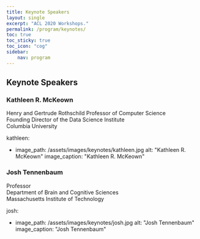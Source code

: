 ```yaml
---
title: Keynote Speakers
layout: single
excerpt: "ACL 2020 Workshops."
permalink: /program/keynotes/
toc: true
toc_sticky: true
toc_icon: "cog"
sidebar: 
    nav: program
---
```


## Keynote Speakers



### Kathleen R. McKeown <br/>
Henry and Gertrude Rothschild Professor of Computer Science <br/>
Founding Director of the Data Science Institute <br/>
Columbia University

kathleen:
  - image_path: /assets/images/keynotes/kathleen.jpg
    alt: "Kathleen R. McKeown"
    image_caption: "Kathleen R. McKeown"
    
### Josh Tennenbaum <br/>
Professor <br/>
Department of Brain and Cognitive Sciences <br/>
Massachusetts Institute of Technology

josh:
  - image_path: /assets/images/keynotes/josh.jpg
    alt: "Josh Tennenbaum"
    image_caption: "Josh Tennenbaum"
    

